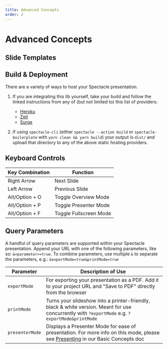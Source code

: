```yaml
---
title: Advanced Concepts
order: 2
---
```


<a name="advanced-concepts"></a>

# Advanced Concepts

<a name="slide-templates"></a>

## Slide Templates

<a name="build--deployment"></a>

## Build & Deployment

There are a variety of ways to host your Spectacle presentation.

1. If you are integrating this lib yourself, take your build and follow the linked instructions from any of (but not limited to) this list of providers:

   - [Heroku](https://devcenter.heroku.com/articles/git#deploying-code)
   - [Zeit](https://zeit.co/docs/v2/platform/deployments)
   - [Surge](https://surge.sh/help/deploying-continuously-using-git-hooks)

2. If using `spectacle-cli` (either `spectacle --action build` or `spectacle-boilerplate` with `yarn clean && yarn build`) your output is `dist/` and upload that directory to any of the above static hosting providers.

<a name="keyboard-controls"></a>

## Keyboard Controls

| Key Combination | Function               |
| --------------- | ---------------------- |
| Right Arrow     | Next Slide             |
| Left Arrow      | Previous Slide         |
| Alt/Option + O  | Toggle Overview Mode   |
| Alt/Option + P  | Toggle Presenter Mode  |
| Alt/Option + F  | Toggle Fullscreen Mode |

<a name="query-parameters"></a>

## Query Parameters

A handful of query parameters are supported within your Spectacle presentation.
Append your URL with one of the following parameters, like so: `&<parameter>=true`.
To combine parameters, use multiple `&` to separate the parameters, e.g.: `&exportMode=true&printMode=true`

| Parameter       | Description of Use                                                                                                                                                 |
| --------------- | ------------------------------------------------------------------------------------------------------------------------------------------------------------------ |
| `exportMode`    | For exporting your presentation as a PDF. Add it to your project URL and "Save to PDF" directly from the browser                                                   |
| `printMode`     | Turns your slideshow into a printer-friendly, black & white version. Meant for use concurrently with `?exportMode` e.g. `?exportMode&printMode`                    |
| `presenterMode` | Displays a Presenter Mode for ease of presentation. For more info on this mode, please see [Presenting](/docs/basic-concepts#presenting) in our Basic Concepts doc |
